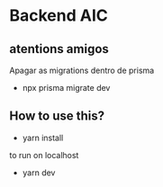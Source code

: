 # Backend AIC

## atentions amigos
Apagar as migrations dentro de prisma
- npx prisma migrate dev

## How to use this?
- yarn install

to run on localhost
- yarn dev

